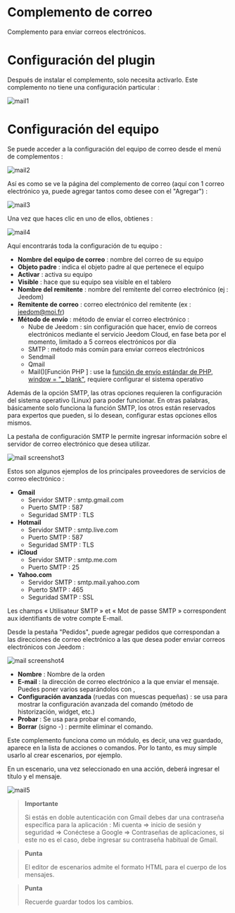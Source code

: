 # Complemento de correo

Complemento para enviar correos electrónicos.

# Configuración del plugin 

Después de instalar el complemento, solo necesita activarlo. Este complemento no tiene una configuración particular :

![mail1](../images/mail1.PNG)

# Configuración del equipo 

Se puede acceder a la configuración del equipo de correo desde el menú de complementos :

![mail2](../images/mail2.PNG)

Así es como se ve la página del complemento de correo (aquí con 1 correo electrónico ya, puede agregar tantos como desee con el "Agregar") :

![mail3](../images/mail3.PNG)

Una vez que haces clic en uno de ellos, obtienes :

![mail4](../images/mail4.PNG)

Aquí encontrarás toda la configuración de tu equipo :

-   **Nombre del equipo de correo** : nombre del correo de su equipo
-   **Objeto padre** : indica el objeto padre al que pertenece el equipo
-   **Activar** : activa su equipo
-   **Visible** : hace que su equipo sea visible en el tablero
-   **Nombre del remitente** : nombre del remitente del correo electrónico (ej : Jeedom)
-   **Remitente de correo** : correo electrónico del remitente (ex : <jeedom@moi.fr>)
-   **Método de envío** : método de enviar el correo electrónico :
    -   Nube de Jeedom : sin configuración que hacer, envío de correos electrónicos mediante el servicio Jeedom Cloud, en fase beta por el momento, limitado a 5 correos electrónicos por día
    -   SMTP : método más común para enviar correos electrónicos
    -   Sendmail
    -   Qmail
    -   Mail()\[Función PHP \] : use la [función de envío estándar de PHP, window = "\_ blank"](http://fr.php.net/manual/fr/function.mail.php), requiere configurar el sistema operativo

Además de la opción SMTP, las otras opciones requieren la configuración del sistema operativo (Linux) para poder funcionar. En otras palabras, básicamente solo funciona la función SMTP, los otros están reservados para expertos que pueden, si lo desean, configurar estas opciones ellos mismos.

La pestaña de configuración SMTP le permite ingresar información sobre el servidor de correo electrónico que desea utilizar.

![mail screenshot3](../images/mail_screenshot3.jpg)

Estos son algunos ejemplos de los principales proveedores de servicios de correo electrónico :

-   **Gmail**
    -   Servidor SMTP : smtp.gmail.com
    -   Puerto SMTP : 587
    -   Seguridad SMTP : TLS
-   **Hotmail**
    -   Servidor SMTP : smtp.live.com
    -   Puerto SMTP : 587
    -   Seguridad SMTP : TLS
-   **iCloud**
    -   Servidor SMTP : smtp.me.com
    -   Puerto SMTP : 25
-   **Yahoo.com**
    -   Servidor SMTP : smtp.mail.yahoo.com
    -   Puerto SMTP : 465
    -   Seguridad SMTP : SSL

Les champs « Utilisateur SMTP » et « Mot de passe SMTP » correspondent aux identifiants de votre compte E-mail.

Desde la pestaña "Pedidos", puede agregar pedidos que correspondan a las direcciones de correo electrónico a las que desea poder enviar correos electrónicos con Jeedom :

![mail screenshot4](../images/mail_screenshot4.jpg)

-   **Nombre** : Nombre de la orden
-   **E-mail** : la dirección de correo electrónico a la que enviar el mensaje. Puedes poner varios separándolos con ,
-   **Configuración avanzada** (ruedas con muescas pequeñas) : se usa para mostrar la configuración avanzada del comando (método de historización, widget, etc.)
-   **Probar** : Se usa para probar el comando,
-   **Borrar** (signo -) : permite eliminar el comando.

Este complemento funciona como un módulo, es decir, una vez guardado, aparece en la lista de acciones o comandos. Por lo tanto, es muy simple usarlo al crear escenarios, por ejemplo.

En un escenario, una vez seleccionado en una acción, deberá ingresar el título y el mensaje.

![mail5](../images/mail5.jpg)

> **Importante**
>
> Si estás en doble autenticación con Gmail debes dar una contraseña específica para la aplicación : Mi cuenta ⇒ inicio de sesión y seguridad ⇒ Conéctese a Google ⇒ Contraseñas de aplicaciones, si este no es el caso, debe ingresar su contraseña habitual de Gmail.

> **Punta**
>
> El editor de escenarios admite el formato HTML para el cuerpo de los mensajes.

> **Punta**
>
> Recuerde guardar todos los cambios.
